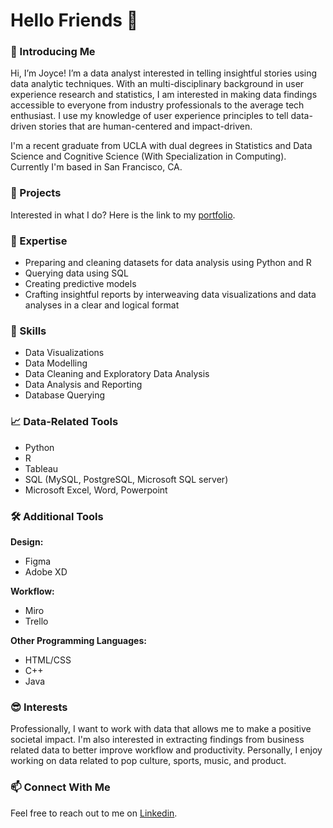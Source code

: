 # Hello Friends 👋

### 👀 Introducing Me
Hi, I’m Joyce! I’m a data analyst interested in telling insightful stories using data analytic techniques. With an multi-disciplinary background in user experience research and statistics, I am interested in making data findings accessible to everyone from industry professionals to the average tech enthusiast. I use my knowledge of user experience principles to tell data-driven stories that are human-centered and impact-driven.

I'm a recent graduate from UCLA with dual degrees in Statistics and Data Science and Cognitive Science (With Specialization in Computing). Currently I'm based in San Francisco, CA. 

### 📁 Projects
Interested in what I do? Here is the link to my [portfolio](https://github.com/joycemok/portfolio).

### 🌟 Expertise
- Preparing and cleaning datasets for data analysis using Python and R
- Querying data using SQL
- Creating predictive models
- Crafting insightful reports by interweaving data visualizations and data analyses in a clear and logical format

### 🤔 Skills
- Data Visualizations
- Data Modelling
- Data Cleaning and Exploratory Data Analysis
- Data Analysis and Reporting
- Database Querying
  
### 📈 Data-Related Tools
- Python 
- R
- Tableau 
- SQL (MySQL, PostgreSQL, Microsoft SQL server)
- Microsoft Excel, Word, Powerpoint

### 🛠️ Additional Tools
**Design:**
- Figma
- Adobe XD
  
**Workflow:**
- Miro
- Trello
  
**Other Programming Languages:**
- HTML/CSS
- C++
- Java

### 😎 Interests
Professionally, I want to work with data that allows me to make a positive societal impact. I'm also interested in extracting findings from business related data to better improve workflow and productivity. Personally, I enjoy working on data related to pop culture, sports, music, and product.

### 📫 Connect With Me
Feel free to reach out to me on [Linkedin](https://www.linkedin.com/in/joycemok8/).

<!--
**joycemok/joycemok** is a ✨ _special_ ✨ repository because its `README.md` (this file) appears on your GitHub profile.

Here are some ideas to get you started:

- 🔭 I’m currently working on ...
- 🌱 I’m currently learning ...
- 👯 I’m looking to collaborate on ...
- 🤔 I’m looking for help with ...
- 💬 Ask me about ...
- 📫 How to reach me: ...
- 😄 Pronouns: ...
- ⚡ Fun fact: ...
-->
